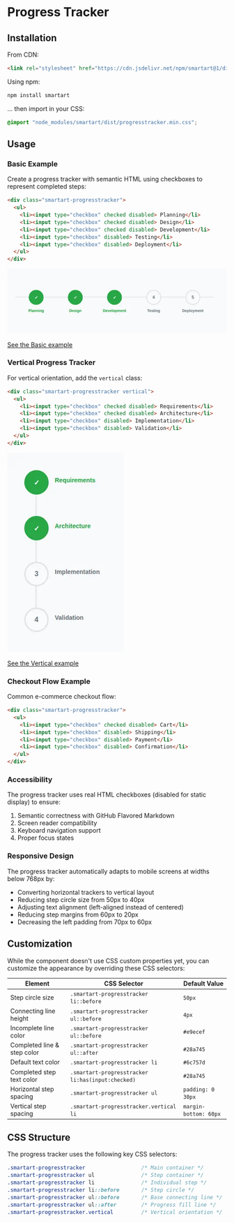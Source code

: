 # Progress Tracker

## Installation

From CDN:

```html
<link rel="stylesheet" href="https://cdn.jsdelivr.net/npm/smartart@1/dist/progresstracker.min.css" />
```

Using npm:

```bash
npm install smartart
```

... then import in your CSS:

```css
@import "node_modules/smartart/dist/progresstracker.min.css";
```

## Usage

### Basic Example

Create a progress tracker with semantic HTML using checkboxes to represent completed steps:

```html
<div class="smartart-progresstracker">
  <ul>
    <li><input type="checkbox" checked disabled> Planning</li>
    <li><input type="checkbox" checked disabled> Design</li>
    <li><input type="checkbox" checked disabled> Development</li>
    <li><input type="checkbox" disabled> Testing</li>
    <li><input type="checkbox" disabled> Deployment</li>
  </ul>
</div>
```

[![Basic Progress Tracker Example](docs/progresstracker-basic.webp)](docs/progresstracker-basic.html)

[See the Basic example](docs/progresstracker-basic.html ":ignore")

### Vertical Progress Tracker

For vertical orientation, add the `vertical` class:

```html
<div class="smartart-progresstracker vertical">
  <ul>
    <li><input type="checkbox" checked disabled> Requirements</li>
    <li><input type="checkbox" checked disabled> Architecture</li>
    <li><input type="checkbox" disabled> Implementation</li>
    <li><input type="checkbox" disabled> Validation</li>
  </ul>
</div>
```

[![Vertical Progress Tracker Example](docs/progresstracker-vertical.webp)](docs/progresstracker-vertical.html)

[See the Vertical example](docs/progresstracker-vertical.html ":ignore")

### Checkout Flow Example

Common e-commerce checkout flow:

```html
<div class="smartart-progresstracker">
  <ul>
    <li><input type="checkbox" checked disabled> Cart</li>
    <li><input type="checkbox" disabled> Shipping</li>
    <li><input type="checkbox" disabled> Payment</li>
    <li><input type="checkbox" disabled> Confirmation</li>
  </ul>
</div>
```

### Accessibility

The progress tracker uses real HTML checkboxes (disabled for static display) to ensure:

1. Semantic correctness with GitHub Flavored Markdown
2. Screen reader compatibility
3. Keyboard navigation support
4. Proper focus states

### Responsive Design

The progress tracker automatically adapts to mobile screens at widths below 768px by:

- Converting horizontal trackers to vertical layout
- Reducing step circle size from 50px to 40px
- Adjusting text alignment (left-aligned instead of centered)
- Reducing step margins from 60px to 20px
- Decreasing the left padding from 70px to 60px

## Customization

While the component doesn't use CSS custom properties yet, you can customize the appearance by overriding these CSS selectors:

| Element                                 | CSS Selector                                       | Default Value |
| --------------------------------------- | ------------------------------------------------- | ------------- |
| Step circle size                        | `.smartart-progresstracker li::before`            | `50px`        |
| Connecting line height                  | `.smartart-progresstracker ul::before`            | `4px`         |
| Incomplete line color                   | `.smartart-progresstracker ul::before`            | `#e9ecef`     |
| Completed line & step color             | `.smartart-progresstracker ul::after`             | `#28a745`     |
| Default text color                      | `.smartart-progresstracker li`                    | `#6c757d`     |
| Completed step text color               | `.smartart-progresstracker li:has(input:checked)` | `#28a745`     |
| Horizontal step spacing                 | `.smartart-progresstracker ul`                    | `padding: 0 30px` |
| Vertical step spacing                   | `.smartart-progresstracker.vertical li`           | `margin-bottom: 60px` |

## CSS Structure

The progress tracker uses the following key CSS selectors:

```css
.smartart-progresstracker                  /* Main container */
.smartart-progresstracker ul               /* Step container */
.smartart-progresstracker li               /* Individual step */
.smartart-progresstracker li::before       /* Step circle */
.smartart-progresstracker ul::before       /* Base connecting line */
.smartart-progresstracker ul::after        /* Progress fill line */
.smartart-progresstracker.vertical         /* Vertical orientation */
```
